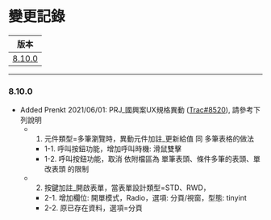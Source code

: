 變更記錄
===
| 版本 |
| :---: |
| [8.10.0](#v8_10_0) |

***
### <a id='v8_10_0'></a>8.10.0


* Added Prenkt 2021/06/01: PRJ_國興案UX規格異動 ([Trac#8520]), 請參考下列說明
    * 1. 元件類型=多筆瀏覽時，異動元件加註_更新給值 同 多筆表格的做法
        * 1-1. 呼叫按鈕功能，增加呼叫時機: 滑鼠雙擊
        * 1-2. 呼叫按鈕功能，取消 依附檔區為 單筆表頭、條件多筆的表頭、單改表頭 的限制
    * 2. 按鍵加註_開啟表單，當表單設計類型=STD、RWD，
        * 2-1. 增加欄位: 開單模式，Radio，選項: 分頁/視窗，型態: tinyint
        * 2-2. 原已存在資料，選項=分頁


<!-- 超連結 -->
[Trac#8520]: http://trac.uneec.com/trac/neco/ticket/8520 "#8520"